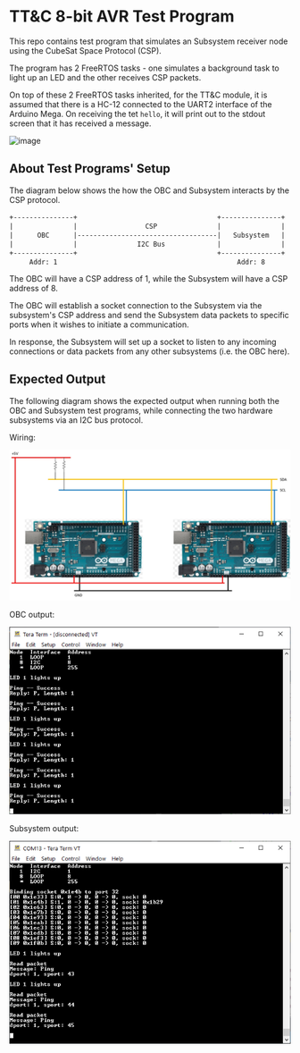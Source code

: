 # TT&C 8-bit AVR Test Program

This repo contains test program that simulates an Subsystem receiver node using the CubeSat Space Protocol (CSP).

The program has 2 FreeRTOS tasks - one simulates a background task to light up an LED and the other receives CSP packets.

On top of these 2 FreeRTOS tasks inherited, for the TT&C module, it is assumed that there is a HC-12 connected to the UART2 interface of the Arduino Mega. On receiving the tet `hello`, it will print out to the stdout screen that it has received a message.

<img width="1034" alt="image" src="https://github.com/user-attachments/assets/46bb7a59-15b1-4962-b499-5bcb65a8c3e1">

## About Test Programs' Setup

The diagram below shows the how the OBC and Subsystem interacts by the CSP protocol.

```
+---------------+                                   +---------------+
|               |                 CSP               |               |
|      OBC      |-----------------------------------|   Subsystem   |
|               |               I2C Bus             |               |
+---------------+                                   +---------------+
     Addr: 1                                             Addr: 8     
```

The OBC will have a CSP address of 1, while the Subsystem will have a CSP address of 8.

The OBC will establish a socket connection to the Subsystem via the subsystem's CSP address and send the Subsystem data packets to specific ports when it wishes to initiate a communication.

In response, the Subsystem will set up a socket to listen to any incoming connections or data packets from any other subsystems (i.e. the OBC here).

## Expected Output

The following diagram shows the expected output when running both the OBC and Subsystem test programs, while connecting the two hardware subsystems via an I2C bus protocol.

Wiring:

![I2C bus wiring](wiring.jpg)

OBC output: 

![OBC output](Capture_obc.PNG)

Subsystem output: 

![Subsystem output](Capture_subsys.PNG)
